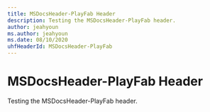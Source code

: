 ```yaml
---
title: MSDocsHeader-PlayFab Header
description: Testing the MSDocsHeader-PlayFab header.
author: jeahyoun
ms.author: jeahyoun
ms.date: 08/10/2020
uhfHeaderId: MSDocsHeader-PlayFab
---
```


# MSDocsHeader-PlayFab Header

Testing the MSDocsHeader-PlayFab header.
